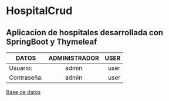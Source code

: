 # HospitalCrud
## Aplicacion de hospitales desarrollada con SpringBoot y Thymeleaf

| DATOS        | ADMINISTRADOR | USER  |
| ------------- |:-------------:| -----:|
| Usuario:      |   admin       |  user |
| Contraseña:   |   admin       |  user |

[Base de datos](db.sql "Base de datos")